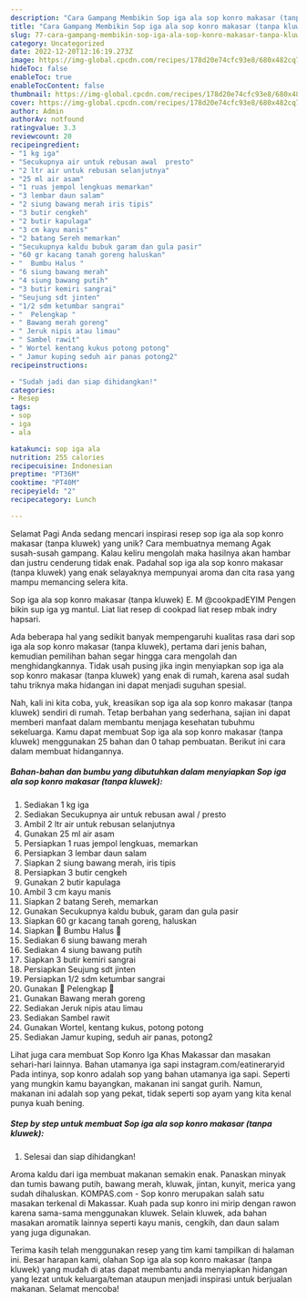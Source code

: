 ```yaml
---
description: "Cara Gampang Membikin Sop iga ala sop konro makasar (tanpa kluwek) yang Enak, Mantap"
title: "Cara Gampang Membikin Sop iga ala sop konro makasar (tanpa kluwek) yang Enak, Mantap"
slug: 77-cara-gampang-membikin-sop-iga-ala-sop-konro-makasar-tanpa-kluwek-yang-enak-mantap
category: Uncategorized
date: 2022-12-20T12:16:19.273Z
image: https://img-global.cpcdn.com/recipes/178d20e74cfc93e8/680x482cq70/sop-iga-ala-sop-konro-makasar-tanpa-kluwek-foto-resep-utama.jpg
hideToc: false
enableToc: true
enableTocContent: false
thumbnail: https://img-global.cpcdn.com/recipes/178d20e74cfc93e8/680x482cq70/sop-iga-ala-sop-konro-makasar-tanpa-kluwek-foto-resep-utama.jpg
cover: https://img-global.cpcdn.com/recipes/178d20e74cfc93e8/680x482cq70/sop-iga-ala-sop-konro-makasar-tanpa-kluwek-foto-resep-utama.jpg
author: Admin
authorAv: notfound
ratingvalue: 3.3
reviewcount: 20
recipeingredient:
- "1 kg iga"
- "Secukupnya air untuk rebusan awal  presto"
- "2 ltr air untuk rebusan selanjutnya"
- "25 ml air asam"
- "1 ruas jempol lengkuas memarkan"
- "3 lembar daun salam"
- "2 siung bawang merah iris tipis"
- "3 butir cengkeh"
- "2 butir kapulaga"
- "3 cm kayu manis"
- "2 batang Sereh memarkan"
- "Secukupnya kaldu bubuk garam dan gula pasir"
- "60 gr kacang tanah goreng haluskan"
- "  Bumbu Halus "
- "6 siung bawang merah"
- "4 siung bawang putih"
- "3 butir kemiri sangrai"
- "Seujung sdt jinten"
- "1/2 sdm ketumbar sangrai"
- "  Pelengkap "
- " Bawang merah goreng"
- " Jeruk nipis atau limau"
- " Sambel rawit"
- " Wortel kentang kukus potong potong"
- " Jamur kuping seduh air panas potong2"
recipeinstructions:

- "Sudah jadi dan siap dihidangkan!"
categories:
- Resep
tags:
- sop
- iga
- ala

katakunci: sop iga ala 
nutrition: 255 calories
recipecuisine: Indonesian
preptime: "PT36M"
cooktime: "PT40M"
recipeyield: "2"
recipecategory: Lunch

---
```



Selamat Pagi Anda sedang mencari inspirasi resep sop iga ala sop konro makasar (tanpa kluwek) yang unik? Cara membuatnya memang Agak susah-susah gampang. Kalau keliru mengolah maka hasilnya akan hambar dan justru cenderung tidak enak. Padahal sop iga ala sop konro makasar (tanpa kluwek) yang enak selayaknya mempunyai aroma dan cita rasa yang mampu memancing selera kita.


Sop iga ala sop konro makasar (tanpa kluwek) E. M @cookpadEYIM Pengen bikin sup iga yg mantul. Liat liat resep di cookpad liat resep mbak indry hapsari.

Ada beberapa hal yang sedikit banyak mempengaruhi kualitas rasa dari sop iga ala sop konro makasar (tanpa kluwek), pertama dari jenis bahan, kemudian pemilihan bahan segar hingga cara mengolah dan menghidangkannya. Tidak usah pusing jika ingin menyiapkan sop iga ala sop konro makasar (tanpa kluwek) yang enak di rumah, karena asal sudah tahu triknya maka hidangan ini dapat menjadi suguhan spesial.


Nah, kali ini kita coba, yuk, kreasikan sop iga ala sop konro makasar (tanpa kluwek) sendiri di rumah. Tetap berbahan yang sederhana, sajian ini dapat memberi manfaat dalam membantu menjaga kesehatan tubuhmu sekeluarga. Kamu dapat membuat Sop iga ala sop konro makasar (tanpa kluwek) menggunakan 25 bahan dan 0 tahap pembuatan. Berikut ini cara dalam membuat hidangannya.

<!--inarticleads1-->

##### Bahan-bahan dan bumbu yang dibutuhkan dalam menyiapkan Sop iga ala sop konro makasar (tanpa kluwek):

1. Sediakan 1 kg iga
1. Sediakan Secukupnya air untuk rebusan awal / presto
1. Ambil 2 ltr air untuk rebusan selanjutnya
1. Gunakan 25 ml air asam
1. Persiapkan 1 ruas jempol lengkuas, memarkan
1. Persiapkan 3 lembar daun salam
1. Siapkan 2 siung bawang merah, iris tipis
1. Persiapkan 3 butir cengkeh
1. Gunakan 2 butir kapulaga
1. Ambil 3 cm kayu manis
1. Siapkan 2 batang Sereh, memarkan
1. Gunakan Secukupnya kaldu bubuk, garam dan gula pasir
1. Siapkan 60 gr kacang tanah goreng, haluskan
1. Siapkan  🍒 Bumbu Halus 🍒
1. Sediakan 6 siung bawang merah
1. Sediakan 4 siung bawang putih
1. Siapkan 3 butir kemiri sangrai
1. Persiapkan Seujung sdt jinten
1. Persiapkan 1/2 sdm ketumbar sangrai
1. Gunakan  🍒 Pelengkap 🍒
1. Gunakan  Bawang merah goreng
1. Sediakan  Jeruk nipis atau limau
1. Sediakan  Sambel rawit
1. Gunakan  Wortel, kentang kukus, potong potong
1. Sediakan  Jamur kuping, seduh air panas, potong2


Lihat juga cara membuat Sop Konro Iga Khas Makassar dan masakan sehari-hari lainnya. Bahan utamanya iga sapi instagram.com/eatineraryid Pada intinya, sop konro adalah sop yang bahan utamanya iga sapi. Seperti yang mungkin kamu bayangkan, makanan ini sangat gurih. Namun, makanan ini adalah sop yang pekat, tidak seperti sop ayam yang kita kenal punya kuah bening. 

<!--inarticleads2-->

##### Step by step untuk membuat Sop iga ala sop konro makasar (tanpa kluwek):


1. Selesai dan siap dihidangkan!

Aroma kaldu dari iga membuat makanan semakin enak. Panaskan minyak dan tumis bawang putih, bawang merah, kluwak, jintan, kunyit, merica yang sudah dihaluskan. KOMPAS.com - Sop konro merupakan salah satu masakan terkenal di Makassar. Kuah pada sup konro ini mirip dengan rawon karena sama-sama menggunakan kluwek. Selain kluwek, ada bahan masakan aromatik lainnya seperti kayu manis, cengkih, dan daun salam yang juga digunakan. 

Terima kasih telah menggunakan resep yang tim kami tampilkan di halaman ini. Besar harapan kami, olahan Sop iga ala sop konro makasar (tanpa kluwek) yang mudah di atas dapat membantu anda menyiapkan hidangan yang lezat untuk keluarga/teman ataupun menjadi inspirasi untuk berjualan makanan. Selamat mencoba!
